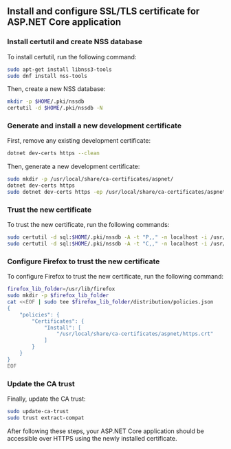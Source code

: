 ## Install and configure SSL/TLS certificate for ASP.NET Core application

### Install certutil and create NSS database

To install certutil, run the following command:

```bash
sudo apt-get install libnss3-tools
sudo dnf install nss-tools
```

Then, create a new NSS database:

```bash
mkdir -p $HOME/.pki/nssdb
certutil -d $HOME/.pki/nssdb -N
```

### Generate and install a new development certificate

First, remove any existing development certificate:

```bash
dotnet dev-certs https --clean
```

Then, generate a new development certificate:

```bash
sudo mkdir -p /usr/local/share/ca-certificates/aspnet/
dotnet dev-certs https
sudo dotnet dev-certs https -ep /usr/local/share/ca-certificates/aspnet/https.crt --format PEM
```

### Trust the new certificate

To trust the new certificate, run the following commands:

```bash
sudo certutil -d sql:$HOME/.pki/nssdb -A -t "P,," -n localhost -i /usr/local/share/ca-certificates/aspnet/https.crt
sudo certutil -d sql:$HOME/.pki/nssdb -A -t "C,," -n localhost -i /usr/local/share/ca-certificates/aspnet/https.crt
```

### Configure Firefox to trust the new certificate

To configure Firefox to trust the new certificate, run the following command:

```bash
firefox_lib_folder=/usr/lib/firefox
sudo mkdir -p $firefox_lib_folder
cat <<EOF | sudo tee $firefox_lib_folder/distribution/policies.json
{
    "policies": {
        "Certificates": {
            "Install": [
                "/usr/local/share/ca-certificates/aspnet/https.crt"
            ]
        }
    }
}
EOF
```

### Update the CA trust

Finally, update the CA trust:

```bash
sudo update-ca-trust
sudo trust extract-compat
```

After following these steps, your ASP.NET Core application should be accessible over HTTPS using the newly installed certificate.
